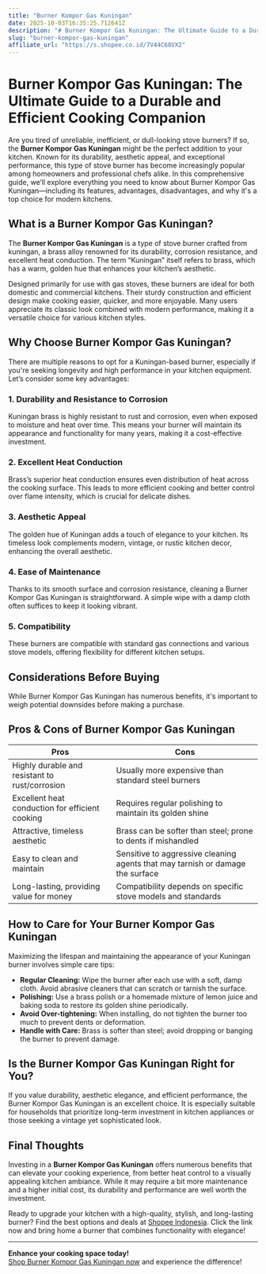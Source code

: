 ```yaml
---
title: "Burner Kompor Gas Kuningan"
date: 2025-10-03T16:35:25.712641Z
description: "# Burner Kompor Gas Kuningan: The Ultimate Guide to a Durable and Efficient Cooking Companion..."
slug: "burner-kompor-gas-kuningan"
affiliate_url: "https://s.shopee.co.id/7V44C68VX2"
---
```

# Burner Kompor Gas Kuningan: The Ultimate Guide to a Durable and Efficient Cooking Companion

Are you tired of unreliable, inefficient, or dull-looking stove burners? If so, the **Burner Kompor Gas Kuningan** might be the perfect addition to your kitchen. Known for its durability, aesthetic appeal, and exceptional performance, this type of stove burner has become increasingly popular among homeowners and professional chefs alike. In this comprehensive guide, we’ll explore everything you need to know about Burner Kompor Gas Kuningan—including its features, advantages, disadvantages, and why it's a top choice for modern kitchens.

## What is a Burner Kompor Gas Kuningan?

The **Burner Kompor Gas Kuningan** is a type of stove burner crafted from kuningan, a brass alloy renowned for its durability, corrosion resistance, and excellent heat conduction. The term “Kuningan” itself refers to brass, which has a warm, golden hue that enhances your kitchen’s aesthetic.

Designed primarily for use with gas stoves, these burners are ideal for both domestic and commercial kitchens. Their sturdy construction and efficient design make cooking easier, quicker, and more enjoyable. Many users appreciate its classic look combined with modern performance, making it a versatile choice for various kitchen styles.

## Why Choose Burner Kompor Gas Kuningan?

There are multiple reasons to opt for a Kuningan-based burner, especially if you're seeking longevity and high performance in your kitchen equipment. Let’s consider some key advantages:

### 1. Durability and Resistance to Corrosion

Kuningan brass is highly resistant to rust and corrosion, even when exposed to moisture and heat over time. This means your burner will maintain its appearance and functionality for many years, making it a cost-effective investment.

### 2. Excellent Heat Conduction

Brass’s superior heat conduction ensures even distribution of heat across the cooking surface. This leads to more efficient cooking and better control over flame intensity, which is crucial for delicate dishes.

### 3. Aesthetic Appeal

The golden hue of Kuningan adds a touch of elegance to your kitchen. Its timeless look complements modern, vintage, or rustic kitchen decor, enhancing the overall aesthetic.

### 4. Ease of Maintenance

Thanks to its smooth surface and corrosion resistance, cleaning a Burner Kompor Gas Kuningan is straightforward. A simple wipe with a damp cloth often suffices to keep it looking vibrant.

### 5. Compatibility

These burners are compatible with standard gas connections and various stove models, offering flexibility for different kitchen setups.

## Considerations Before Buying

While Burner Kompor Gas Kuningan has numerous benefits, it's important to weigh potential downsides before making a purchase.

## Pros & Cons of Burner Kompor Gas Kuningan

| **Pros**                                              | **Cons**                                                      |
|--------------------------------------------------------|--------------------------------------------------------------|
| Highly durable and resistant to rust/corrosion      | Usually more expensive than standard steel burners          |
| Excellent heat conduction for efficient cooking      | Requires regular polishing to maintain its golden shine   |
| Attractive, timeless aesthetic                        | Brass can be softer than steel; prone to dents if mishandled |
| Easy to clean and maintain                            | Sensitive to aggressive cleaning agents that may tarnish or damage the surface |
| Long-lasting, providing value for money             | Compatibility depends on specific stove models and standards |

## How to Care for Your Burner Kompor Gas Kuningan

Maximizing the lifespan and maintaining the appearance of your Kuningan burner involves simple care tips:

- **Regular Cleaning:** Wipe the burner after each use with a soft, damp cloth. Avoid abrasive cleaners that can scratch or tarnish the surface.
- **Polishing:** Use a brass polish or a homemade mixture of lemon juice and baking soda to restore its golden shine periodically.
- **Avoid Over-tightening:** When installing, do not tighten the burner too much to prevent dents or deformation.
- **Handle with Care:** Brass is softer than steel; avoid dropping or banging the burner to prevent damage.

## Is the Burner Kompor Gas Kuningan Right for You?

If you value durability, aesthetic elegance, and efficient performance, the Burner Kompor Gas Kuningan is an excellent choice. It is especially suitable for households that prioritize long-term investment in kitchen appliances or those seeking a vintage yet sophisticated look.

## Final Thoughts

Investing in a **Burner Kompor Gas Kuningan** offers numerous benefits that can elevate your cooking experience, from better heat control to a visually appealing kitchen ambiance. While it may require a bit more maintenance and a higher initial cost, its durability and performance are well worth the investment.

Ready to upgrade your kitchen with a high-quality, stylish, and long-lasting burner? Find the best options and deals at [Shopee Indonesia](https://s.shopee.co.id/7V44C68VX2). Click the link now and bring home a burner that combines functionality with elegance!

---

**Enhance your cooking space today!**  
[Shop Burner Kompor Gas Kuningan now](https://s.shopee.co.id/7V44C68VX2) and experience the difference!